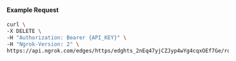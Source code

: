 <!-- Code generated for API Clients. DO NOT EDIT. -->

#### Example Request

```bash
curl \
-X DELETE \
-H "Authorization: Bearer {API_KEY}" \
-H "Ngrok-Version: 2" \
https://api.ngrok.com/edges/https/edghts_2nEq47yjCZJyp4wYg4cqxOEf7Ge/routes/edghtsrt_2nEq49gyfFF705BJyxDz6ZeJVSR/compression
```
